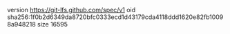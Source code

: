 version https://git-lfs.github.com/spec/v1
oid sha256:1f0b2d6349da8720bfc0333ecd1d43179cda4118ddd1620e82fb10098a948218
size 16595
